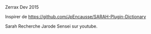 
Zerrax Dev 2015

Inspirer de https://github.com/JpEncausse/SARAH-Plugin-Dictionary

Sarah Recherche Jarode Sensei sur youtube.
